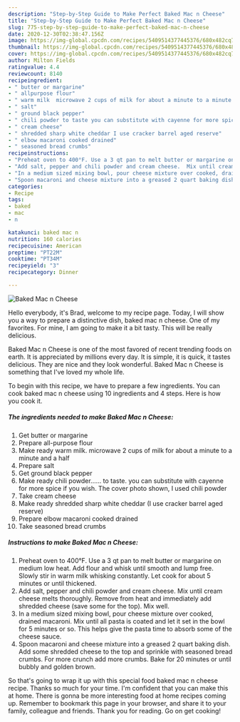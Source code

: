 ```yaml
---
description: "Step-by-Step Guide to Make Perfect Baked Mac n Cheese"
title: "Step-by-Step Guide to Make Perfect Baked Mac n Cheese"
slug: 775-step-by-step-guide-to-make-perfect-baked-mac-n-cheese
date: 2020-12-30T02:38:47.156Z
image: https://img-global.cpcdn.com/recipes/5409514377445376/680x482cq70/baked-mac-n-cheese-recipe-main-photo.jpg
thumbnail: https://img-global.cpcdn.com/recipes/5409514377445376/680x482cq70/baked-mac-n-cheese-recipe-main-photo.jpg
cover: https://img-global.cpcdn.com/recipes/5409514377445376/680x482cq70/baked-mac-n-cheese-recipe-main-photo.jpg
author: Milton Fields
ratingvalue: 4.4
reviewcount: 8140
recipeingredient:
- " butter or margarine"
- " allpurpose flour"
- " warm milk  microwave 2 cups of milk for about a minute to a minute and a half"
- " salt"
- " ground black pepper"
- " chili powder to taste you can substitute with cayenne for more spice if you wish  The cover photo shown I used chili powder"
- " cream cheese"
- " shredded sharp white cheddar I use cracker barrel aged reserve"
- " elbow macaroni cooked drained"
- " seasoned bread crumbs"
recipeinstructions:
- "Preheat oven to 400°F. Use a 3 qt pan to melt butter or margarine on medium low heat.  Add flour and whisk until smooth and lump free. Slowly stir in warm milk whisking constantly.  Let cook for about 5 minutes or until thickened."
- "Add salt, pepper and chili powder and cream cheese.  Mix until cream cheese melts thoroughly. Remove from heat and immediately add shredded cheese (save some for the top). Mix well."
- "In a medium sized mixing bowl, pour cheese mixture over cooked, drained macaroni. Mix until all pasta is coated and let it set in the bowl for 5 minutes or so.  This helps give the pasta time to absorb some of the cheese sauce."
- "Spoon macaroni and cheese mixture into a greased 2 quart baking dish. Add some shredded cheese to the top and sprinkle with seasoned  bread crumbs. For more crunch add more crumbs. Bake for 20 minutes or until bubbly and golden brown."
categories:
- Recipe
tags:
- baked
- mac
- n

katakunci: baked mac n 
nutrition: 160 calories
recipecuisine: American
preptime: "PT22M"
cooktime: "PT34M"
recipeyield: "3"
recipecategory: Dinner

---
```



![Baked Mac n Cheese](https://img-global.cpcdn.com/recipes/5409514377445376/680x482cq70/baked-mac-n-cheese-recipe-main-photo.jpg)

Hello everybody, it's Brad, welcome to my recipe page. Today, I will show you a way to prepare a distinctive dish, baked mac n cheese. One of my favorites. For mine, I am going to make it a bit tasty. This will be really delicious.

Baked Mac n Cheese is one of the most favored of recent trending foods on earth. It is appreciated by millions every day. It is simple, it is quick, it tastes delicious. They are nice and they look wonderful. Baked Mac n Cheese is something that I've loved my whole life.




To begin with this recipe, we have to prepare a few ingredients. You can cook baked mac n cheese using 10 ingredients and 4 steps. Here is how you cook it.

<!--inarticleads1-->

##### The ingredients needed to make Baked Mac n Cheese:

1. Get  butter or margarine
1. Prepare  all-purpose flour
1. Make ready  warm milk.  microwave 2 cups of milk for about a minute to a minute and a half
1. Prepare  salt
1. Get  ground black pepper
1. Make ready  chili powder...... to taste. you can substitute with cayenne for more spice if you wish.  The cover photo shown, I used chili powder
1. Take  cream cheese
1. Make ready  shredded sharp white cheddar (I use cracker barrel aged reserve)
1. Prepare  elbow macaroni cooked drained
1. Take  seasoned bread crumbs




<!--inarticleads2-->

##### Instructions to make Baked Mac n Cheese:

1. Preheat oven to 400°F. Use a 3 qt pan to melt butter or margarine on medium low heat.  Add flour and whisk until smooth and lump free. Slowly stir in warm milk whisking constantly.  Let cook for about 5 minutes or until thickened.
1. Add salt, pepper and chili powder and cream cheese.  Mix until cream cheese melts thoroughly. Remove from heat and immediately add shredded cheese (save some for the top). Mix well.
1. In a medium sized mixing bowl, pour cheese mixture over cooked, drained macaroni. Mix until all pasta is coated and let it set in the bowl for 5 minutes or so.  This helps give the pasta time to absorb some of the cheese sauce.
1. Spoon macaroni and cheese mixture into a greased 2 quart baking dish. Add some shredded cheese to the top and sprinkle with seasoned  bread crumbs. For more crunch add more crumbs. Bake for 20 minutes or until bubbly and golden brown.




So that's going to wrap it up with this special food baked mac n cheese recipe. Thanks so much for your time. I'm confident that you can make this at home. There is gonna be more interesting food at home recipes coming up. Remember to bookmark this page in your browser, and share it to your family, colleague and friends. Thank you for reading. Go on get cooking!

